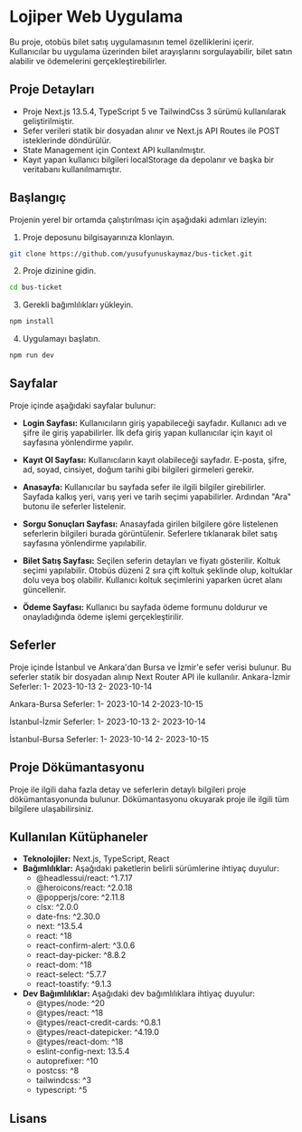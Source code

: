 # Lojiper Web Uygulama

Bu proje, otobüs bilet satış uygulamasının temel özelliklerini içerir. Kullanıcılar bu uygulama üzerinden bilet arayışlarını sorgulayabilir, bilet satın alabilir ve ödemelerini gerçekleştirebilirler.

## Proje Detayları

- Proje Next.js 13.5.4, TypeScript 5 ve TailwindCss 3 sürümü kullanılarak geliştirilmiştir.
- Sefer verileri statik bir dosyadan alınır ve Next.js API Routes ile POST isteklerinde döndürülür.
- State Management için Context API kullanılmıştır.
- Kayıt yapan kullanıcı bilgileri localStorage da depolanır ve başka bir veritabanı kullanılmamıştır.


## Başlangıç

Projenin yerel bir ortamda çalıştırılması için aşağıdaki adımları izleyin:

1. Proje deposunu bilgisayarınıza klonlayın.

```bash
git clone https://github.com/yusufyunuskaymaz/bus-ticket.git
```
2. Proje dizinine gidin.

```bash
cd bus-ticket
```
3. Gerekli bağımlılıkları yükleyin.

```bash
npm install
```
4. Uygulamayı başlatın.

```bash
npm run dev
```

## Sayfalar

Proje içinde aşağıdaki sayfalar bulunur:

- **Login Sayfası:** Kullanıcıların giriş yapabileceği sayfadır. Kullanıcı adı ve şifre ile giriş yapabilirler. İlk defa giriş yapan kullanıcılar için kayıt ol sayfasına yönlendirme yapılır.

- **Kayıt Ol Sayfası:** Kullanıcıların kayıt olabileceği sayfadır. E-posta, şifre, ad, soyad, cinsiyet, doğum tarihi gibi bilgileri girmeleri gerekir.

- **Anasayfa:** Kullanıcılar bu sayfada sefer ile ilgili bilgiler girebilirler. Sayfada kalkış yeri, varış yeri ve tarih seçimi yapabilirler. Ardından "Ara" butonu ile seferler listelenir.

- **Sorgu Sonuçları Sayfası:** Anasayfada girilen bilgilere göre listelenen seferlerin bilgileri burada görüntülenir. Seferlere tıklanarak bilet satış sayfasına yönlendirme yapılabilir.

- **Bilet Satış Sayfası:** Seçilen seferin detayları ve fiyatı gösterilir. Koltuk seçimi yapılabilir. Otobüs düzeni 2 sıra çift koltuk şeklinde olup, koltuklar dolu veya boş olabilir. Kullanıcı koltuk seçimlerini yaparken ücret alanı güncellenir.

- **Ödeme Sayfası:** Kullanıcı bu sayfada ödeme formunu doldurur ve onayladığında ödeme işlemi gerçekleştirilir.

## Seferler

Proje içinde İstanbul ve Ankara'dan Bursa ve İzmir'e sefer verisi bulunur. Bu seferler statik bir dosyadan alınıp Next Router API ile kullanılır.
Ankara-İzmir Seferler:
1- 2023-10-13
2- 2023-10-14

Ankara-Bursa Seferler:
1- 2023-10-14
2-2023-10-15

İstanbul-İzmir Seferler:
1- 2023-10-13
2- 2023-10-14

İstanbul-Bursa Seferler:
1- 2023-10-14
2- 2023-10-15

## Proje Dökümantasyonu

Proje ile ilgili daha fazla detay ve seferlerin detaylı bilgileri proje dökümantasyonunda bulunur. Dökümantasyonu okuyarak proje ile ilgili tüm bilgilere ulaşabilirsiniz.

## Kullanılan Kütüphaneler

- **Teknolojiler:** Next.js, TypeScript, React
- **Bağımlılıklar:** Aşağıdaki paketlerin belirli sürümlerine ihtiyaç duyulur:
  - @headlessui/react: ^1.7.17
  - @heroicons/react: ^2.0.18
  - @popperjs/core: ^2.11.8
  - clsx: ^2.0.0
  - date-fns: ^2.30.0
  - next: ^13.5.4
  - react: ^18
  - react-confirm-alert: ^3.0.6
  - react-day-picker: ^8.8.2
  - react-dom: ^18
  - react-select: ^5.7.7
  - react-toastify: ^9.1.3
- **Dev Bağımlılıklar:** Aşağıdaki dev bağımlılıklara ihtiyaç duyulur:
  - @types/node: ^20
  - @types/react: ^18
  - @types/react-credit-cards: ^0.8.1
  - @types/react-datepicker: ^4.19.0
  - @types/react-dom: ^18
  - eslint-config-next: 13.5.4
  - autoprefixer: ^10
  - postcss: ^8
  - tailwindcss: ^3
  - typescript: ^5

## Lisans


